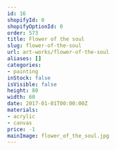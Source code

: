 ```yaml
---
id: 16
shopifyId: 0
shopifyOptionId: 0
order: 573
title: Flower of the soul
slug: flower-of-the-soul
url: art-works/flower-of-the-soul
aliases: []
categories:
- painting
inStock: false
isVisible: false
height: 80
width: 60
date: 2017-01-01T00:00:00Z
materials:
- acrylic
- canvas
price: -1
mainImage: flower_of_the_soul.jpg
---
```


